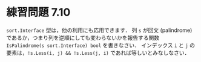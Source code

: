 # 練習問題 7.10

`sort.Interface` 型は，他の利用にも応用できます．
列 `s` が回文 (palindrome) であるか，つまり列を逆順にしても変わらないかを報告する関数
`IsPalindrome(s sort.Interface) bool` を書きなさい．
インデックス `i` と `j` の要素は，`!s.Less(i, j) && !s.Less(j, i)` であれば等しいとみなしなさい．
